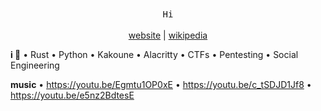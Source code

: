 <p align="center">
	<br><br>
	<samp>
		Hi
	</samp>
	<br><br>
	<a href="https://tira.tech" style="color: inherit">website</a> | <a href="https://en.wikipedia.org/wiki/User:Tiraboschi" style="color: inherit">wikipedia</a>
</p>

**i 💖** • Rust • Python • Kakoune • Alacritty • CTFs • Pentesting • Social Engineering

**music** • https://youtu.be/Egmtu1OP0xE • https://youtu.be/c_tSDJD1Jf8 • https://youtu.be/e5nz2BdtesE

<!--
[![Top Langs](https://github-readme-stats.vercel.app/api/top-langs/?username=imtira&layout=compact&theme=calm&hide=javascript,crystal,java,shell)](https://github.com/anuraghazra/github-readme-stats)
-->
